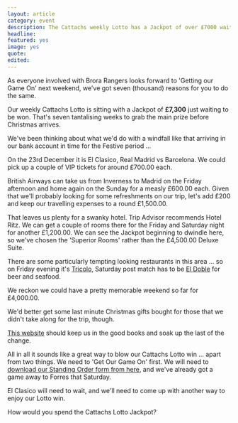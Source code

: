 ```yaml
---
layout: article
category: event
description: The Cattachs weekly Lotto has a Jackpot of over £7000 waiting to be won.
headline:
featured: yes
image: yes
quote:
edited:
---
```

As everyone involved with Brora Rangers looks forward to 'Getting our Game On' next weekend, we've got seven (thousand) reasons for you to do the same.

Our weekly Cattachs Lotto is sitting with a Jackpot of **£7,300** just waiting to be won. That's seven tantalising weeks to grab the main prize before Christmas arrives.

We've been thinking about what we'd do with a windfall like that arriving in our bank account in time for the Festive period ...

On the 23rd December it is El Clasico, Real Madrid vs Barcelona. We could pick up a couple of VIP tickets for around £700.00 each.

British Airways can take us from Inverness to Madrid on the Friday afternoon and home again on the Sunday for a measly £600.00 each. Given that we'll probably looking for some refreshments on our trip, let's add £200 and keep our travelling expenses to a round £1,500.00.

That leaves us plenty for a swanky hotel. Trip Advisor recommends Hotel Ritz. We can get a couple of rooms there for the Friday and Saturday night for another £1,200.00. We can see the Jackpot beginning to dwindle here, so we've chosen the 'Superior Rooms' rather than the £4,500.00 Deluxe Suite.

There are some particularly tempting looking restaurants in this area ... so on Friday evening it's [Tricolo](http://eltriciclo.es/triciclo/), Saturday post match has to be [El Doble](https://www.cntraveler.com/restaurants/madrid/el-doble) for beer and seafood.

We reckon we could have a pretty memorable weekend so far for £4,000.00.

We'd better get some last minute Christmas gifts bought for those that we didn't take along for the trip, though.

[This website](https://theculturetrip.com/europe/spain/articles/the-ultimate-guide-to-christmas-shopping-in-madrid/) should keep us in the good books and soak up the last of the change.

All in all it sounds like a great way to blow our Cattachs Lotto win ... apart from two things. We need to 'Get Our Game On' first. We will need to [download our Standing Order form from here](/lotto/), and we've already got a game away to Forres that Saturday.

El Clasico will need to wait, and we'll need to come up with another way to enjoy our Lotto win.

How would you spend the Cattachs Lotto Jackpot?
